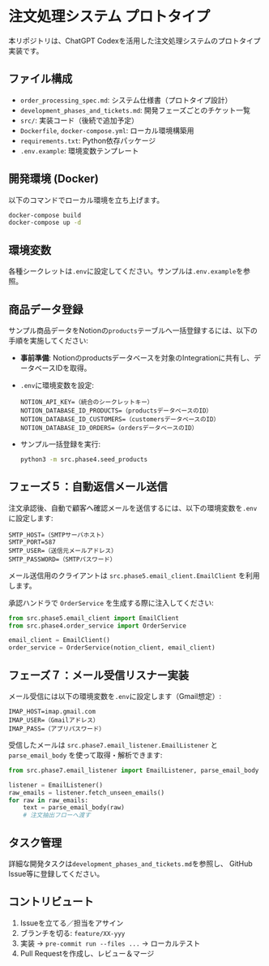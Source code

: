 # 注文処理システム プロトタイプ

本リポジトリは、ChatGPT Codexを活用した注文処理システムのプロトタイプ実装です。

## ファイル構成
- `order_processing_spec.md`: システム仕様書（プロトタイプ設計）
- `development_phases_and_tickets.md`: 開発フェーズごとのチケット一覧
- `src/`: 実装コード（後続で追加予定）
- `Dockerfile`, `docker-compose.yml`: ローカル環境構築用
- `requirements.txt`: Python依存パッケージ
- `.env.example`: 環境変数テンプレート

## 開発環境 (Docker)
以下のコマンドでローカル環境を立ち上げます。
```bash
docker-compose build
docker-compose up -d
```  

## 環境変数
各種シークレットは`.env`に設定してください。サンプルは`.env.example`を参照。

## 商品データ登録

サンプル商品データをNotionの`products`テーブルへ一括登録するには、以下の手順を実施してください:

- **事前準備**: Notionのproductsデータベースを対象のIntegrationに共有し、データベースIDを取得。
- `.env`に環境変数を設定:

  ```dotenv
  NOTION_API_KEY=（統合のシークレットキー）
  NOTION_DATABASE_ID_PRODUCTS=（productsデータベースのID）
  NOTION_DATABASE_ID_CUSTOMERS=（customersデータベースのID）
  NOTION_DATABASE_ID_ORDERS=（ordersデータベースのID）
  ```

- サンプル一括登録を実行:

  ```bash
  python3 -m src.phase4.seed_products
  ```

## フェーズ５：自動返信メール送信

注文承認後、自動で顧客へ確認メールを送信するには、以下の環境変数を`.env`に設定します:

```dotenv
SMTP_HOST=（SMTPサーバホスト）
SMTP_PORT=587
SMTP_USER=（送信元メールアドレス）
SMTP_PASSWORD=（SMTPパスワード）
```

メール送信用のクライアントは `src.phase5.email_client.EmailClient` を利用します。

承認ハンドラで `OrderService` を生成する際に注入してください:

```python
from src.phase5.email_client import EmailClient
from src.phase4.order_service import OrderService

email_client = EmailClient()
order_service = OrderService(notion_client, email_client)
```

## フェーズ７：メール受信リスナー実装

メール受信には以下の環境変数を`.env`に設定します（Gmail想定）:

```dotenv
IMAP_HOST=imap.gmail.com
IMAP_USER=（Gmailアドレス）
IMAP_PASS=（アプリパスワード）
```

受信したメールは `src.phase7.email_listener.EmailListener` と `parse_email_body` を使って取得・解析できます:

```python
from src.phase7.email_listener import EmailListener, parse_email_body

listener = EmailListener()
raw_emails = listener.fetch_unseen_emails()
for raw in raw_emails:
    text = parse_email_body(raw)
    # 注文抽出フローへ渡す
```

## タスク管理
詳細な開発タスクは`development_phases_and_tickets.md`を参照し、
GitHub Issue等に登録してください。

## コントリビュート
1. Issueを立てる／担当をアサイン
2. ブランチを切る: `feature/XX-yyy`
3. 実装 → `pre-commit run --files ...` → ローカルテスト
4. Pull Requestを作成し、レビュー＆マージ
